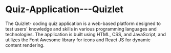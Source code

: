 # Quiz-Application---Quizlet
The Quizlet- coding quiz application is a web-based platform designed to test users' knowledge and skills in various programming languages and technologies. The application is built using HTML, CSS, and JavaScript, and utilizes the Font Awesome library for icons and React JS for dynamic content rendering. 

